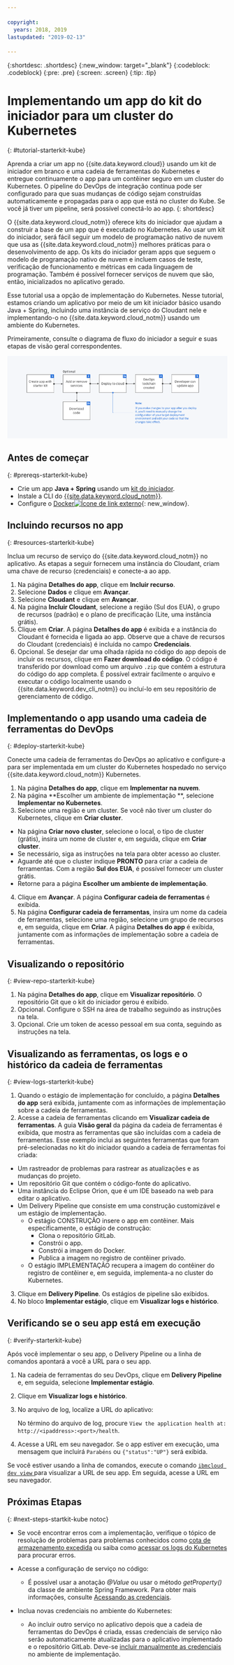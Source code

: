 ```yaml
---

copyright:
  years: 2018, 2019
lastupdated: "2019-02-13"

---
```


{:shortdesc: .shortdesc}
{:new_window: target="_blank"}
{:codeblock: .codeblock}
{:pre: .pre}
{:screen: .screen}
{:tip: .tip}

# Implementando um app do kit do iniciador para um cluster do Kubernetes
{: #tutorial-starterkit-kube}

Aprenda a criar um app no {{site.data.keyword.cloud}} usando um kit de iniciador em branco e uma cadeia
de ferramentas do Kubernetes e entregue continuamente o app para um contêiner seguro em um cluster do Kubernetes. O
pipeline do DevOps de integração contínua pode ser configurado para que suas mudanças de código sejam construídas
automaticamente e propagadas para o app que está no cluster do Kube. Se você já tiver um pipeline, será possível
conectá-lo ao app.
{: shortdesc}

O {{site.data.keyword.cloud_notm}} oferece kits do iniciador que ajudam a construir a base de um app
que é executado no Kubernetes. Ao usar um kit do iniciador, será fácil seguir um modelo de programação nativo de nuvem que usa as {{site.data.keyword.cloud_notm}} melhores práticas para o desenvolvimento de app. Os kits do iniciador geram apps que seguem o modelo de programação nativo de nuvem e incluem casos de teste, verificação
de funcionamento e métricas em cada linguagem de programação. Também é possível fornecer serviços de nuvem que são,
então, inicializados no aplicativo gerado.

Esse tutorial usa a opção de implementação do Kubernetes. Nesse tutorial, estamos criando um aplicativo por meio
de um kit iniciador básico usando Java + Spring, incluindo uma instância de serviço do Cloudant nele e implementando-o no {{site.data.keyword.cloud_notm}} usando um ambiente do Kubernetes.

Primeiramente, consulte o diagrama de fluxo do iniciador a seguir e suas etapas de visão geral correspondentes.

![Fluxograma do kit do iniciador](../images/starterkit-flow.png) 

## Antes de começar
{: #prereqs-starterkit-kube}

* Crie um app **Java + Spring** usando um [kit do iniciador](/docs/apps/tutorials/tutorial_starter-kit.html#tutorial-starterkit).
* Instale a CLI do [{{site.data.keyword.cloud_notm}}](/docs/cli/index.html).
* Configure o [Docker![Ícone de link externo](../../icons/launch-glyph.svg "Ícone de link externo")](https://www.docker.com/get-started){: new_window}.

## Incluindo recursos no app
{: #resources-starterkit-kube}

Inclua um recurso de serviço do {{site.data.keyword.cloud_notm}} no aplicativo. As etapas a seguir
fornecem uma instância do Cloudant, criam uma chave de recurso (credenciais) e conecte-a ao app.

1. Na página **Detalhes do app**, clique em **Incluir recurso**.
2. Selecione **Dados** e clique em **Avançar**.
3. Selecione **Cloudant** e clique em **Avançar**.
4. Na página **Incluir Cloudant**, selecione a região (Sul dos EUA), o grupo de recursos
(padrão) e o plano de precificação (Lite, uma instância grátis).
5. Clique em **Criar**. A página **Detalhes do app** é exibida e a instância do Cloudant é fornecida e ligada ao app. Observe que a chave de recursos do Cloudant (credenciais) é
incluída no campo **Credenciais**.
6. Opcional. Se desejar dar uma olhada rápida no código do app depois de incluir os recursos, clique em **Fazer download do código**. O código é transferido por download como um arquivo `.zip` que contém a estrutura do código do app completa. É possível extrair facilmente o arquivo e executar o código localmente usando o {{site.data.keyword.dev_cli_notm}} ou incluí-lo em seu repositório de gerenciamento de código.

## Implementando o app usando uma cadeia de ferramentas do DevOps
{: #deploy-starterkit-kube}

Conecte uma cadeia de ferramentas do DevOps ao aplicativo e configure-a para ser implementada em um cluster do
Kubernetes hospedado no serviço {{site.data.keyword.cloud_notm}} Kubernetes.

1. Na página **Detalhes do app**, clique em **Implementar na nuvem**.
2. Na página **Escolher um ambiente de implementação **, selecione **Implementar
no Kubernetes**.
3. Selecione uma região e um cluster. Se você não tiver um cluster do Kubernetes, clique em **Criar cluster**.
  * Na página **Criar novo cluster**, selecione o local, o tipo de cluster (grátis), insira
um nome de cluster e, em seguida, clique em **Criar cluster**.
  * Se necessário, siga as instruções na tela para obter acesso ao cluster.
  * Aguarde até que o cluster indique **PRONTO** para criar a cadeia de ferramentas. Com a
região **Sul dos EUA**, é possível fornecer um cluster grátis.
  * Retorne para a página **Escolher um ambiente de implementação**.
4. Clique em **Avançar**. A página **Configurar cadeia de ferramentas** é exibida.
5. Na página **Configurar cadeia de ferramentas**, insira um nome da cadeia de ferramentas,
selecione uma região, selecione um grupo de recursos e, em seguida, clique em **Criar**. A página **Detalhes do app** é exibida, juntamente com as informações de implementação sobre a cadeia de ferramentas.

## Visualizando o repositório
{: #view-repo-starterkit-kube}

1. Na página **Detalhes do app**, clique em **Visualizar repositório**. O
repositório Git que o kit do iniciador gerou é exibido.
2. Opcional. Configure o SSH na área de trabalho seguindo as instruções na tela.
3. Opcional. Crie um token de acesso pessoal em sua conta, seguindo as instruções na tela.

## Visualizando as ferramentas, os logs e o histórico da cadeia de ferramentas
{: #view-logs-starterkit-kube}

1. Quando o estágio de implementação for concluído, a página **Detalhes do app** será exibida, juntamente com as informações de implementação sobre a cadeia de ferramentas.
2. Acesse a cadeia de ferramentas clicando em **Visualizar cadeia de ferramentas**. A guia **Visão geral** da página da cadeia de ferramentas é exibida, que mostra as ferramentas que são
incluídas com a cadeia de ferramentas. Esse exemplo inclui as seguintes ferramentas que foram pré-selecionadas no kit do
iniciador quando a cadeia de ferramentas foi criada:
  * Um rastreador de problemas para rastrear as atualizações e as mudanças do projeto.
  * Um repositório Git que contém o código-fonte do aplicativo.
  * Uma instância do Eclipse Orion, que é um IDE baseado na web para editar o aplicativo.
  * Um Delivery Pipeline que consiste em uma construção customizável e um estágio de implementação.
	 * O estágio CONSTRUÇÃO insere o app em contêiner. Mais especificamente, o estágio de construção:
	   * Clona o repositório GitLab.
	   * Constrói o app.
	   * Constrói a imagem do Docker.
	   * Publica a imagem no registro de contêiner privado.
	 * O estágio IMPLEMENTAÇÃO recupera a imagem do contêiner do registro de contêiner e, em seguida,
implementa-a no cluster do Kubernetes.
3. Clique em **Delivery Pipeline**. Os estágios de pipeline são exibidos.
4. No bloco **Implementar estágio**, clique em **Visualizar logs e histórico**.

## Verificando se o seu app está em execução
{: #verify-starterkit-kube}

Após você implementar o seu app, o Delivery Pipeline ou a linha de comandos apontará a você a URL para o seu app.

1. Na cadeia de ferramentas do seu DevOps, clique em **Delivery Pipeline** e, em seguida, selecione **Implementar estágio**.
2. Clique em **Visualizar logs e histórico**.
3. No arquivo de log, localize a URL do aplicativo:

    No término do arquivo de log, procure `View the application health at: http://<ipaddress>:<port>/health`.

4. Acesse a URL em seu navegador. Se o app estiver em execução, uma mensagem que incluirá `Parabéns` ou `{"status":"UP"}` será exibida.

Se você estiver usando a linha de comandos, execute o comando [ ` ibmcloud dev view ` ](/docs/cli/idt/commands.html#view) para visualizar a URL de seu app. Em seguida, acesse a URL em seu navegador.

## Próximas Etapas
{: #next-steps-startkit-kube notoc}

* Se você encontrar erros com a implementação, verifique o tópico de resolução de problemas para problemas
conhecidos como [cota de armazenamento excedida](/docs/apps/ts_apps.html#exceed_quota) ou saiba
como [acessar os logs do Kubernetes](/docs/apps/ts_apps.html#access_kube_logs) para procurar erros.

* Acesse a configuração de serviço no código:
	- É possível usar a anotação _@Value_ ou usar o método _getProperty()_ da classe de
ambiente Spring Framework. Para obter mais informações, consulte
[Acessando as credenciais](/docs/java-spring/configuration.html#configuration#accessing-credentials).

* Inclua novas credenciais no ambiente do Kubernetes:
	- Ao incluir outro serviço no aplicativo depois que a cadeia de ferramentas do DevOps é criada, essas
credenciais de serviço não serão automaticamente atualizadas para o aplicativo implementado e o repositório GitLab. Deve-se [incluir manualmente as credenciais](/docs/apps/creds_kube.html#sk_kube) no ambiente de
implementação.
